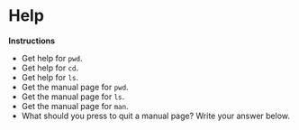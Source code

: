 # Help

**Instructions**
* Get help for `pwd`. 
* Get help for `cd`. 
* Get help for `ls`.
* Get the manual page for `pwd`. 
* Get the manual page for `ls`. 
* Get the manual page for `man`. 
* What should you press to quit a manual page? Write your answer below.  
